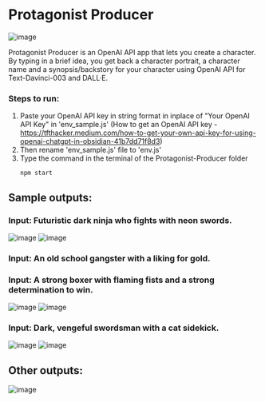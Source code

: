 # Protagonist Producer

![image](https://github.com/SachShetty/Protagonist-Producer/assets/132273464/dba37ad0-6cc1-4c7b-b675-c19f76364c62)


Protagonist Producer is an OpenAI API app that lets you create a character. By typing in a brief idea, you get back a character portrait, a character name and a synopsis/backstory for your character using OpenAI API for Text-Davinci-003 and DALL·E.

### Steps to run:
1. Paste your OpenAI API key in string format in inplace of "Your OpenAI API Key" in 'env_sample.js'
   (How to get an OpenAI API key - https://tfthacker.medium.com/how-to-get-your-own-api-key-for-using-openai-chatgpt-in-obsidian-41b7dd71f8d3)
2. Then rename 'env_sample.js' file to 'env.js'
3. Type the command in the terminal of the Protagonist-Producer folder
	```shell 
	npm start
	```
## Sample outputs:

### Input: Futuristic dark ninja who fights with neon swords.
![image](https://github.com/SachShetty/Protagonist-Producer/assets/132273464/3c42205d-d4af-4e99-a70b-5362101ca56e)
![image](https://github.com/SachShetty/Protagonist-Producer/assets/132273464/0a9ced06-211d-4595-a730-c61331fec082)

### Input: An old school gangster with a liking for gold.


### Input: A strong boxer with flaming fists and a strong determination to win.
![image](https://github.com/SachShetty/Protagonist-Producer/assets/132273464/4bbaff25-e3fd-4bc6-a775-105241a6826b)
![image](https://github.com/SachShetty/Protagonist-Producer/assets/132273464/fde83030-462c-4aac-9cdd-2201f57fd33b)

### Input: Dark, vengeful swordsman with a cat sidekick.
![image](https://github.com/SachShetty/Protagonist-Producer/assets/132273464/720210eb-c425-480d-8a41-664aeb18af6a)
![image](https://github.com/SachShetty/Protagonist-Producer/assets/132273464/9116e891-b3bd-488e-b6b8-bcb693f6f256)

## Other outputs:
![image](https://github.com/SachShetty/Protagonist-Producer/assets/132273464/1f44c5a8-6fc4-4eeb-b249-e9771d1fa423)



